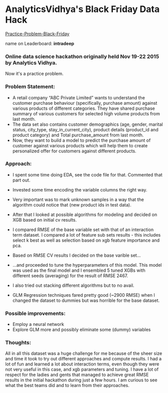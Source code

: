 # AnalyticsVidhya's Black Friday Data Hack
[Practice-Problem-Black-Friday](https://datahack.analyticsvidhya.com/contest/black-friday/)

name on Leaderboard: 	**intradeep**

### Online data science hackathon originally held Nov 19-22 2015 by Analytics Vidhya. 
Now it's a practice problem. 

### Problem Statement:
* A retail company “ABC Private Limited” wants to understand the customer purchase behaviour (specifically, purchase amount) against various products of different categories. They have shared purchase summary of various customers for selected high volume products from last month.
* The data set also contains customer demographics (age, gender, marital status, city_type, stay_in_current_city), product details (product_id and product category) and Total purchase_amount from last month.
* Now, they want to build a model to predict the purchase amount of customer against various products which will help them to create personalized offer for customers against different products.

### Approach:
* I spent some time doing EDA, see the code file for that. Commented that part out.
* Invested some time encoding the variable columns the right way. 
* Very important was to mark unknown samples in a way that the algorithm could notice that (new product ids in test data).
* After that I looked at possible algorithms for modeling and decided on XGB based on initial cv results.

* I compared RMSE of the base variable set with that of an interaction term dataset. I compared a lot of feature sub sets results - this includes select k best as well as selection based on xgb feature importance and pca.
* Based on RMSE CV results I decided on the base varible set...
* ...and proceeded to tune the hyperparameters of this model. This model was used as the final model and I ensembled 5 tuned XGBs with different seeds (averaging) for the result of RMSE 2467. 

* I also tried out stacking different algorithms but to no avail.
* GLM Regression techniques fared pretty good (~2900 RMSE) when I changed the dataset to dummies but was horrible for the base dataset.

### Possible improvements:
* Employ a neural network
* Explore GLM more and possibly eliminate some (dummy) variables 

### Thoughts:
All in all this dataset was a huge challenge for me because of the sheer size and time it took to try out different approaches and compute results. I had a lot of fun and learned a lot about interaction terms, even though they were not very useful in this case, and xgb parameters and tuning.
I have a lot of respect for the ladies and gents that managed to achieve great RMSE results in the initial hackathon during just a few hours. I am curious to see what the best teams did and to learn from their approaches.
